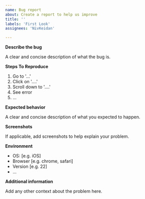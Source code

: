 ```yaml
---
name: Bug report
about: Create a report to help us improve
title: ''
labels: 'First Look'
assignees: 'NivKeidan'

---
```


**Describe the bug**

A clear and concise description of what the bug is.

**Steps To Reproduce**
1. Go to '...'
2. Click on '....'
3. Scroll down to '....'
4. See error
5. ...

**Expected behavior**

A clear and concise description of what you expected to happen.

**Screenshots**

If applicable, add screenshots to help explain your problem.

**Environment**
 - OS: [e.g. iOS]
 - Browser [e.g. chrome, safari]
 - Version [e.g. 22]
 - ...

**Additional information**

Add any other context about the problem here.
